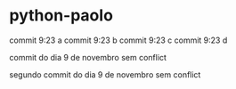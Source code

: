 # python-paolo


commit 9:23 a
commit 9:23 b
commit 9:23 c
commit 9:23 d


commit do dia 9 de novembro sem conflict

segundo commit do dia 9 de novembro sem conflict